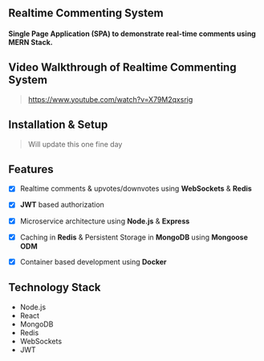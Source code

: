 ## Realtime Commenting System

#### Single Page Application (SPA) to demonstrate real-time comments using MERN Stack.

## Video Walkthrough of Realtime Commenting System
> https://www.youtube.com/watch?v=X79M2qxsrig

## Installation & Setup
> Will update this one fine day

## Features

- [x] Realtime comments & upvotes/downvotes using **WebSockets** & **Redis**

- [x] **JWT** based authorization

- [x] Microservice architecture using **Node.js** & **Express**

- [x] Caching in **Redis** & Persistent Storage in **MongoDB** using **Mongoose ODM**

- [x] Container based development using **Docker**


## Technology Stack

- Node.js
- React
- MongoDB
- Redis
- WebSockets
- JWT
